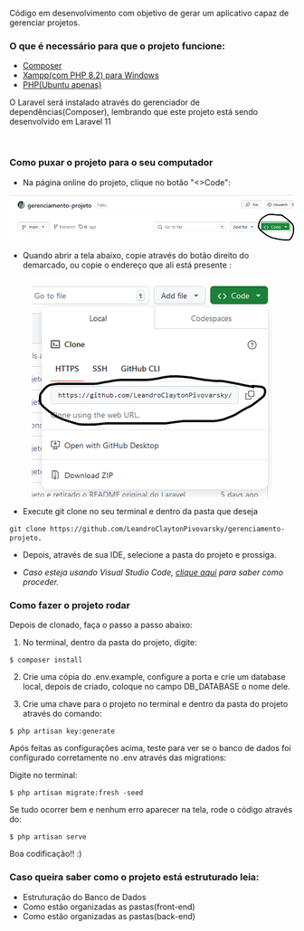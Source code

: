 Código em desenvolvimento com objetivo de gerar um aplicativo capaz de gerenciar projetos.


<h3>O que é necessário para que o projeto funcione:</h3>

- <a href="https://getcomposer.org/download/">Composer</a>
- <a href="https://sourceforge.net/projects/xampp/files/">Xampp(com PHP 8.2) para Windows</a>
- <a href = "https://ubuntu.com/server/docs/how-to-install-and-configure-php"> PHP(Ubuntu apenas)</a>
<p>O Laravel será instalado através do gerenciador de dependências(Composer), lembrando que este projeto está sendo desenvolvido em Laravel 11</p>

<br/>

<h3>Como puxar o projeto para o seu computador</h3>

- Na página online do projeto, clique no botão "<>Code":
<p align = center><img src= "./thingsForReadme/img/clonegit.png"></p>

- Quando abrir a tela abaixo, copie através do botão direito do demarcado, ou copie o endereço que ali está presente :
<div align = center><img src= "./thingsForReadme/img/clonegit1.png"></div>

- Execute git clone no seu terminal e dentro da pasta que deseja

```
git clone https://github.com/LeandroClaytonPivovarsky/gerenciamento-projeto.
```

- Depois, através de sua IDE, selecione a pasta do projeto e prossiga.

- _Caso esteja usando Visual Studio Code, <a href="./thingsForReadme/VSCodeTutorial.md">clique aqui</a> para saber como proceder._


<h3>Como fazer o projeto rodar</h3>


Depois de clonado, faça o passo a passo abaixo:

1. No terminal, dentro da pasta do projeto, digite:


```
$ composer install
```

2. Crie uma cópia do .env.example, configure a porta e <a>crie um database local</a>, depois de criado, coloque no campo DB_DATABASE o nome dele.

3. Crie uma chave para o projeto no terminal e dentro da pasta do projeto através do comando:

```
$ php artisan key:generate
```

Após feitas as configurações acima, teste para ver se o banco de dados foi configurado corretamente no .env através das migrations:

Digite no terminal:

```
$ php artisan migrate:fresh -seed
```

Se tudo ocorrer bem e nenhum erro aparecer na tela, rode o código  através do:

```
$ php artisan serve
```
Boa codificação!! :)

<h3>Caso queira saber como o projeto está estruturado leia:</h3>

- <a>Estruturação do Banco de Dados</a>
- <a>Como estão organizadas as pastas(front-end)</a>
- <a>Como estão organizadas as pastas(back-end)</a>

